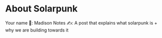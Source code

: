 # About Solarpunk

Your name 👤: Madison 
Notes ✍️: A post that explains what solarpunk is + why we are building towards it